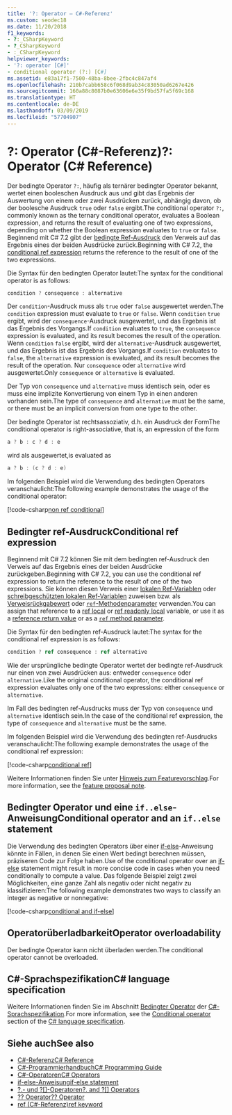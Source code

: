 ```yaml
---
title: '?: Operator – C#-Referenz'
ms.custom: seodec18
ms.date: 11/20/2018
f1_keywords:
- ?:_CSharpKeyword
- ?_CSharpKeyword
- :_CSharpKeyword
helpviewer_keywords:
- '?: operator [C#]'
- conditional operator (?:) [C#]
ms.assetid: e83a17f1-7500-48ba-8bee-2fbc4c847af4
ms.openlocfilehash: 210b7cabb658c6f068d9ab34c83050ad6267e426
ms.sourcegitcommit: 160a88c8087b0e63606e6e35f9bd57fa5f69c168
ms.translationtype: HT
ms.contentlocale: de-DE
ms.lasthandoff: 03/09/2019
ms.locfileid: "57704907"
---
```

# <a name="-operator-c-reference"></a><span data-ttu-id="4d3b0-102">?: Operator (C#-Referenz)</span><span class="sxs-lookup"><span data-stu-id="4d3b0-102">?: Operator (C# Reference)</span></span>

<span data-ttu-id="4d3b0-103">Der bedingte Operator `?:`, häufig als ternärer bedingter Operator bekannt, wertet einen booleschen Ausdruck aus und gibt das Ergebnis der Auswertung von einem oder zwei Ausdrücken zurück, abhängig davon, ob der boolesche Ausdruck `true` oder `false` ergibt.</span><span class="sxs-lookup"><span data-stu-id="4d3b0-103">The conditional operator `?:`, commonly known as the ternary conditional operator, evaluates a Boolean expression, and returns the result of evaluating one of two expressions, depending on whether the Boolean expression evaluates to `true` or `false`.</span></span> <span data-ttu-id="4d3b0-104">Beginnend mit C# 7.2 gibt der [bedingte Ref-Ausdruck](#conditional-ref-expression) den Verweis auf das Ergebnis eines der beiden Ausdrücke zurück.</span><span class="sxs-lookup"><span data-stu-id="4d3b0-104">Beginning with C# 7.2, the [conditional ref expression](#conditional-ref-expression) returns the reference to the result of one of the two expressions.</span></span>

<span data-ttu-id="4d3b0-105">Die Syntax für den bedingten Operator lautet:</span><span class="sxs-lookup"><span data-stu-id="4d3b0-105">The syntax for the conditional operator is as follows:</span></span>

```csharp
condition ? consequence : alternative
```

<span data-ttu-id="4d3b0-106">Der `condition`-Ausdruck muss als `true` oder `false` ausgewertet werden.</span><span class="sxs-lookup"><span data-stu-id="4d3b0-106">The `condition` expression must evaluate to `true` or `false`.</span></span> <span data-ttu-id="4d3b0-107">Wenn `condition` `true` ergibt, wird der `consequence`-Ausdruck ausgewertet, und das Ergebnis ist das Ergebnis des Vorgangs.</span><span class="sxs-lookup"><span data-stu-id="4d3b0-107">If `condition` evaluates to `true`, the `consequence` expression is evaluated, and its result becomes the result of the operation.</span></span> <span data-ttu-id="4d3b0-108">Wenn `condition` `false` ergibt, wird der `alternative`-Ausdruck ausgewertet, und das Ergebnis ist das Ergebnis des Vorgangs.</span><span class="sxs-lookup"><span data-stu-id="4d3b0-108">If `condition` evaluates to `false`, the `alternative` expression is evaluated, and its result becomes the result of the operation.</span></span> <span data-ttu-id="4d3b0-109">Nur `consequence` oder `alternative` wird ausgewertet.</span><span class="sxs-lookup"><span data-stu-id="4d3b0-109">Only `consequence` or `alternative` is evaluated.</span></span>

<span data-ttu-id="4d3b0-110">Der Typ von `consequence` und `alternative` muss identisch sein, oder es muss eine implizite Konvertierung von einem Typ in einen anderen vorhanden sein.</span><span class="sxs-lookup"><span data-stu-id="4d3b0-110">The type of `consequence` and `alternative` must be the same, or there must be an implicit conversion from one type to the other.</span></span>

<span data-ttu-id="4d3b0-111">Der bedingte Operator ist rechtsassoziativ, d.h. ein Ausdruck der Form</span><span class="sxs-lookup"><span data-stu-id="4d3b0-111">The conditional operator is right-associative, that is, an expression of the form</span></span>

```csharp
a ? b : c ? d : e
```

<span data-ttu-id="4d3b0-112">wird als ausgewertet,</span><span class="sxs-lookup"><span data-stu-id="4d3b0-112">is evaluated as</span></span>

```csharp
a ? b : (c ? d : e)
```

<span data-ttu-id="4d3b0-113">Im folgenden Beispiel wird die Verwendung des bedingten Operators veranschaulicht:</span><span class="sxs-lookup"><span data-stu-id="4d3b0-113">The following example demonstrates the usage of the conditional operator:</span></span>

[!code-csharp[non ref conditional](~/samples/snippets/csharp/language-reference/operators/ConditionalExamples.cs#ConditionalValue)]

## <a name="conditional-ref-expression"></a><span data-ttu-id="4d3b0-114">Bedingter ref-Ausdruck</span><span class="sxs-lookup"><span data-stu-id="4d3b0-114">Conditional ref expression</span></span>

<span data-ttu-id="4d3b0-115">Beginnend mit C# 7.2 können Sie mit dem bedingten ref-Ausdruck den Verweis auf das Ergebnis eines der beiden Ausdrücke zurückgeben.</span><span class="sxs-lookup"><span data-stu-id="4d3b0-115">Beginning with C# 7.2, you can use the conditional ref expression to return the reference to the result of one of the two expressions.</span></span> <span data-ttu-id="4d3b0-116">Sie können diesen Verweis einer [lokalen Ref-Variablen](../keywords/ref.md#ref-locals) oder [schreibgeschützten lokalen Ref-Variablen](../keywords/ref.md#ref-readonly-locals) zuweisen bzw. als [Verweisrückgabewert](../keywords/ref.md#reference-return-values) oder [`ref`-Methodenparameter](../keywords/ref.md#passing-an-argument-by-reference) verwenden.</span><span class="sxs-lookup"><span data-stu-id="4d3b0-116">You can assign that reference to a [ref local](../keywords/ref.md#ref-locals) or [ref readonly local](../keywords/ref.md#ref-readonly-locals) variable, or use it as a [reference return value](../keywords/ref.md#reference-return-values) or as a [`ref` method parameter](../keywords/ref.md#passing-an-argument-by-reference).</span></span>

<span data-ttu-id="4d3b0-117">Die Syntax für den bedingten ref-Ausdruck lautet:</span><span class="sxs-lookup"><span data-stu-id="4d3b0-117">The syntax for the conditional ref expression is as follows:</span></span>

```csharp
condition ? ref consequence : ref alternative
```

<span data-ttu-id="4d3b0-118">Wie der ursprüngliche bedingte Operator wertet der bedingte ref-Ausdruck nur einen von zwei Ausdrücken aus: entweder `consequence` oder `alternative`.</span><span class="sxs-lookup"><span data-stu-id="4d3b0-118">Like the original conditional operator, the conditional ref expression evaluates only one of the two expressions: either `consequence` or `alternative`.</span></span>

<span data-ttu-id="4d3b0-119">Im Fall des bedingten ref-Ausdrucks muss der Typ von `consequence` und `alternative` identisch sein.</span><span class="sxs-lookup"><span data-stu-id="4d3b0-119">In the case of the conditional ref expression, the type of `consequence` and `alternative` must be the same.</span></span>

<span data-ttu-id="4d3b0-120">Im folgenden Beispiel wird die Verwendung des bedingten ref-Ausdrucks veranschaulicht:</span><span class="sxs-lookup"><span data-stu-id="4d3b0-120">The following example demonstrates the usage of the conditional ref expression:</span></span>

[!code-csharp[conditional ref](~/samples/snippets/csharp/language-reference/operators/ConditionalExamples.cs#ConditionalRef)]

<span data-ttu-id="4d3b0-121">Weitere Informationen finden Sie unter [Hinweis zum Featurevorschlag](../../../../_csharplang/proposals/csharp-7.2/conditional-ref.md).</span><span class="sxs-lookup"><span data-stu-id="4d3b0-121">For more information, see the [feature proposal note](../../../../_csharplang/proposals/csharp-7.2/conditional-ref.md).</span></span>

## <a name="conditional-operator-and-an-ifelse-statement"></a><span data-ttu-id="4d3b0-122">Bedingter Operator und eine `if..else`-Anweisung</span><span class="sxs-lookup"><span data-stu-id="4d3b0-122">Conditional operator and an `if..else` statement</span></span>

<span data-ttu-id="4d3b0-123">Die Verwendung des bedingten Operators über einer [if-else](../keywords/if-else.md)-Anweisung könnte in Fällen, in denen Sie einen Wert bedingt berechnen müssen, präziseren Code zur Folge haben.</span><span class="sxs-lookup"><span data-stu-id="4d3b0-123">Use of the conditional operator over an [if-else](../keywords/if-else.md) statement might result in more concise code in cases when you need conditionally to compute a value.</span></span> <span data-ttu-id="4d3b0-124">Das folgende Beispiel zeigt zwei Möglichkeiten, eine ganze Zahl als negativ oder nicht negativ zu klassifizieren:</span><span class="sxs-lookup"><span data-stu-id="4d3b0-124">The following example demonstrates two ways to classify an integer as negative or nonnegative:</span></span>

[!code-csharp[conditional and if-else](~/samples/snippets/csharp/language-reference/operators/ConditionalExamples.cs#CompareWithIf)]

## <a name="operator-overloadability"></a><span data-ttu-id="4d3b0-125">Operatorüberladbarkeit</span><span class="sxs-lookup"><span data-stu-id="4d3b0-125">Operator overloadability</span></span>

<span data-ttu-id="4d3b0-126">Der bedingte Operator kann nicht überladen werden.</span><span class="sxs-lookup"><span data-stu-id="4d3b0-126">The conditional operator cannot be overloaded.</span></span>

## <a name="c-language-specification"></a><span data-ttu-id="4d3b0-127">C#-Sprachspezifikation</span><span class="sxs-lookup"><span data-stu-id="4d3b0-127">C# language specification</span></span>

<span data-ttu-id="4d3b0-128">Weitere Informationen finden Sie im Abschnitt [Bedingter Operator](~/_csharplang/spec/expressions.md#conditional-operator) der [C#-Sprachspezifikation](../language-specification/index.md).</span><span class="sxs-lookup"><span data-stu-id="4d3b0-128">For more information, see the [Conditional operator](~/_csharplang/spec/expressions.md#conditional-operator) section of the [C# language specification](../language-specification/index.md).</span></span>

## <a name="see-also"></a><span data-ttu-id="4d3b0-129">Siehe auch</span><span class="sxs-lookup"><span data-stu-id="4d3b0-129">See also</span></span>

- [<span data-ttu-id="4d3b0-130">C#-Referenz</span><span class="sxs-lookup"><span data-stu-id="4d3b0-130">C# Reference</span></span>](../index.md)
- [<span data-ttu-id="4d3b0-131">C#-Programmierhandbuch</span><span class="sxs-lookup"><span data-stu-id="4d3b0-131">C# Programming Guide</span></span>](../../programming-guide/index.md)
- [<span data-ttu-id="4d3b0-132">C#-Operatoren</span><span class="sxs-lookup"><span data-stu-id="4d3b0-132">C# Operators</span></span>](index.md)
- [<span data-ttu-id="4d3b0-133">if-else-Anweisung</span><span class="sxs-lookup"><span data-stu-id="4d3b0-133">if-else statement</span></span>](../keywords/if-else.md)
- <span data-ttu-id="4d3b0-134">[?.- und ?[]-Operatoren](null-conditional-operators.md)</span><span class="sxs-lookup"><span data-stu-id="4d3b0-134">[?. and ?[] Operators](null-conditional-operators.md)</span></span>
- [<span data-ttu-id="4d3b0-135">?? Operator</span><span class="sxs-lookup"><span data-stu-id="4d3b0-135">?? Operator</span></span>](null-coalescing-operator.md)
- [<span data-ttu-id="4d3b0-136">ref (C#-Referenz)</span><span class="sxs-lookup"><span data-stu-id="4d3b0-136">ref keyword</span></span>](../keywords/ref.md)
